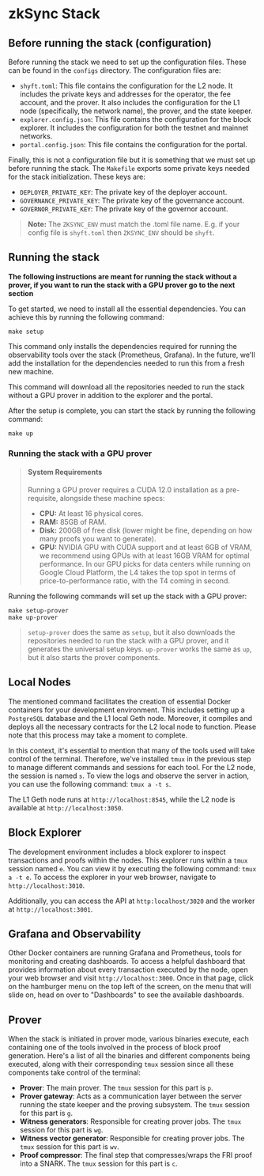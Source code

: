 # zkSync Stack

## Before running the stack (configuration)

Before running the stack we need to set up the configuration files. These can be found in the `configs` directory. The configuration files are:

- `shyft.toml`: This file contains the configuration for the L2 node. It includes the private keys and addresses for the operator, the fee account, and the prover. It also includes the configuration for the L1 node (specifically, the network name), the prover, and the state keeper.
- `explorer.config.json`: This file contains the configuration for the block explorer. It includes the configuration for both the testnet and mainnet networks.
- `portal.config.json`: This file contains the configuration for the portal.

Finally, this is not a configuration file but it is something that we must set up before running the stack. The `Makefile` exports some private keys needed for the stack initialization. These keys are:
- `DEPLOYER_PRIVATE_KEY`: The private key of the deployer account.
- `GOVERNANCE_PRIVATE_KEY`: The private key of the governance account.
- `GOVERNOR_PRIVATE_KEY`: The private key of the governor account.

> **Note:** The `ZKSYNC_ENV` must match the .toml file name. E.g. if your config file is `shyft.toml` then `ZKSYNC_ENV` should be `shyft`.

## Running the stack

**The following instructions are meant for running the stack without a prover, if you want to run the stack with a GPU prover go to the next section**

To get started, we need to install all the essential dependencies. You can achieve this by running the following command:

```
make setup
```

This command only installs the dependencies required for running the observability tools over the stack (Prometheus, Grafana). In the future, we'll add the installation for the dependencies needed to run this from a fresh new machine.

This command will download all the repositories needed to run the stack without a GPU prover in addition to the explorer and the portal.

After the setup is complete, you can start the stack by running the following command:

```
make up
```

### Running the stack with a GPU prover

> #### System Requirements
>
> Running a GPU prover requires a CUDA 12.0 installation as a pre-requisite, alongside these machine specs:
>
> - **CPU:** At least 16 physical cores.
> - **RAM:** 85GB of RAM.
> - **Disk:** 200GB of free disk (lower might be fine, depending on how many proofs you want to generate).
>- **GPU:** NVIDIA GPU with CUDA support and at least 6GB of VRAM, we recommend using GPUs with at least 16GB VRAM for optimal performance. In our GPU picks for data centers while running on Google Cloud Platform, the L4 takes the top spot in terms of price-to-performance ratio, with the T4 coming in second.

Running the following commands will set up the stack with a GPU prover:

```
make setup-prover
make up-prover
```

> `setup-prover` does the same as `setup`, but it also downloads the repositories needed to run the stack with a GPU prover, and it generates the universal setup keys.
> `up-prover` works the same as `up`, but it also starts the prover components.

## Local Nodes

The mentioned command facilitates the creation of essential Docker containers for your development environment. This includes setting up a `PostgreSQL` database and the L1 local Geth node. Moreover, it compiles and deploys all the necessary contracts for the L2 local node to function. Please note that this process may take a moment to complete.

In this context, it's essential to mention that many of the tools used will take control of the terminal. Therefore, we've installed `tmux` in the previous step to manage different commands and sessions for each tool. For the L2 node, the session is named `s`. To view the logs and observe the server in action, you can use the following command: `tmux a -t s`.

The L1 Geth node runs at `http://localhost:8545`, while the L2 node is available at `http://localhost:3050`.

## Block Explorer

The development environment includes a block explorer to inspect transactions and proofs within the nodes. This explorer runs within a `tmux` session named `e`. You can view it by executing the following command: `tmux a -t e`. To access the explorer in your web browser, navigate to `http://localhost:3010`.

Additionally, you can access the API at `http:localhost/3020` and the worker at `http://localhost:3001`.

## Grafana and Observability

Other Docker containers are running Grafana and Prometheus, tools for monitoring and creating dashboards. To access a helpful dashboard that provides information about every transaction executed by the node, open your web browser and visit `http://localhost:3000`. Once in that page, click on the hamburger menu on the top left of the screen, on the menu that will slide on, head on over to "Dashboards" to see the available dashboards.

## Prover

When the stack is initiated in prover mode, various binaries execute, each containing one of the tools involved in the process of block proof generation. Here's a list of all the binaries and different components being executed, along with their corresponding `tmux` session since all these components take control of the terminal:

- **Prover**: The main prover. The `tmux` session for this part is `p`.
- **Prover gateway**: Acts as a communication layer between the server running the state keeper and the proving subsystem. The `tmux` session for this part is `g`.
- **Witness generators**: Responsible for creating prover jobs. The `tmux` session for this part is `wg`.
- **Witness vector generator**: Responsible for creating prover jobs. The `tmux` session for this part is `wv`.
- **Proof compressor**: The final step that compresses/wraps the FRI proof into a SNARK. The `tmux` session for this part is `c`.
